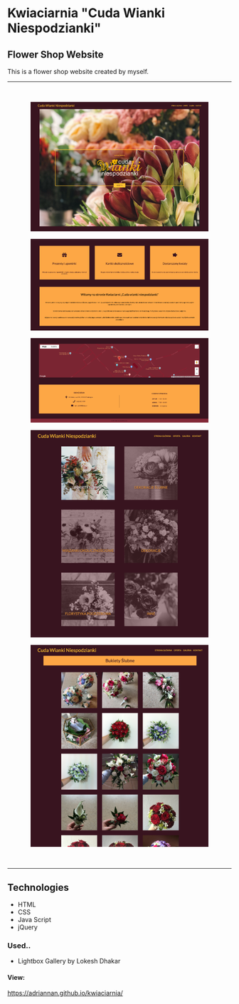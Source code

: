 # Kwiaciarnia "Cuda Wianki Niespodzianki"
## Flower Shop Website

This is a flower shop website created by myself.
<hr>
<br>
<p align="center"><img src="https://github.com/adriannan/kwiaciarnia/blob/master/screenshot/img1.png?raw=true"
          title="screenshot" width="400" height="auto"></p>
<p align="center"><img src="https://github.com/adriannan/kwiaciarnia/blob/master/screenshot/img2.png?raw=true"
          title="screenshot" width="400" height="auto"></p>
<p align="center"><img src="https://github.com/adriannan/kwiaciarnia/blob/master/screenshot/img3.png?raw=true"
          title="screenshot" width="400" height="auto"></p>
<p align="center"><img src="https://github.com/adriannan/kwiaciarnia/blob/master/screenshot/img4.png?raw=true"         
         title="screenshot" width="400" height="auto"></p>
<p align="center"><img src="https://github.com/adriannan/kwiaciarnia/blob/master/screenshot/img5.png?raw=true"
     title="screenshot" width="400" height="auto"></p>


<br>
<hr>

## Technologies
- HTML
- CSS
- Java Script
- jQuery

### Used..
- Lightbox Gallery by Lokesh Dhakar





#### View:
https://adriannan.github.io/kwiaciarnia/
